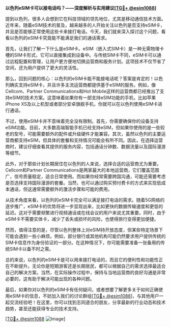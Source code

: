**以色列eSIM卡可以接电话吗？——深度解析与实用建议[[TG💪+ @esim1088](https://t.me/s/esim1088)]**

提到以色列，很多人会想到它在科技领域的领先地位，尤其是移动通信技术方面。近年来，随着eSIM技术的普及，越来越多的人开始关注以色列是否支持eSIM卡，并且是否能够正常使用这些卡来接打电话。今天，我们就来深入探讨这个问题，看看以色列的eSIM卡究竟能不能满足我们的通话需求。

首先，让我们了解一下什么是eSIM卡。eSIM（嵌入式SIM卡）是一种无需物理卡槽的SIM卡形式，它可以直接集成到设备中。与传统SIM卡不同，eSIM卡可以通过远程配置和管理，让用户更方便地切换运营商和服务计划。这项技术不仅节省了空间，还为用户提供了更大的灵活性。

那么，回到问题的核心：以色列的eSIM卡能不能接电话呢？答案是肯定的！以色列确实支持eSIM卡，并且许多主流运营商都提供基于eSIM的服务。例如，像Cellcom、Partner Communications和Hot Mobile这样的运营商都已经推出了支持eSIM的技术方案。这意味着如果你有一部支持eSIM功能的手机，比如苹果iPhone XS及以上机型或者部分安卓旗舰手机，你就可以在以色列使用eSIM卡进行通话。

不过，使用eSIM卡并不意味着完全没有限制。首先，你需要确保你的设备支持eSIM功能。目前，大多数高端智能手机已经支持eSIM，但如果你使用的是一些较老的型号，可能需要额外的配件或升级硬件才能兼容。其次，虽然以色列的主要运营商都支持eSIM，但具体的套餐和支持情况可能会有所不同。因此，在选择运营商时，建议仔细查看其提供的服务内容，包括通话分钟数、数据流量以及国际漫游等细节。

此外，对于那些计划长期居住在以色列的人来说，选择合适的运营商尤为重要。Cellcom和Partner Communications是两家最大的本地运营商，它们覆盖范围广，信号质量稳定，适合日常使用。而如果你经常需要跨国沟通，可能还需要考虑是否选择支持国际漫游的套餐。当然，也可以通过购买预付费卡的方式来实现低成本通话，但这通常需要额外的激活步骤和可能的费用。

从技术角度来看，以色列的eSIM卡完全可以满足接打电话的需求。随着5G网络的逐步推广，eSIM卡的优势将进一步显现出来，比如更快的数据传输速度和更低的延迟。这对于需要频繁进行视频通话或在线会议的用户来说尤其重要。同时，由于eSIM卡不需要实体卡，减少了丢失或损坏的风险，也使得旅行变得更加便捷。

然而，值得注意的是，尽管以色列整体上对eSIM持开放态度，但某些特定场景下可能会遇到一些小麻烦。例如，部分银行或其他机构可能仍然要求用户提供传统的SIM卡信息作为身份验证的一部分。在这种情况下，你可能需要准备一张备用的传统SIM卡以备不时之需。

总的来说，以色列的eSIM卡是可以用来接打电话的，而且它的便利性和功能性正在不断提升。无论你是短期游客还是长期居民，都可以根据自己的需求选择最适合自己的解决方案。当然，在实际操作过程中，保持与当地运营商的良好沟通是非常必要的，这有助于解决可能出现的各种问题。

最后，如果你对以色列的eSIM卡有任何疑问，或者想要了解更多关于如何正确使用eSIM卡的信息，不妨加入我们的讨论群组[[TG💪+ @esim1088](https://t.me/s/esim1088)]，与其他用户一起交流经验吧！在这里，你可以找到志同道合的朋友，分享最新的行业动态和技术趋势，甚至还能获得专业的技术支持。

[[TG💪+ @esim1088](https://t.me/s/esim1088) ![Image](https://i.postimg.cc/4NQfJmqS/Snipaste-2025-05-13-00-14-12.png)]
